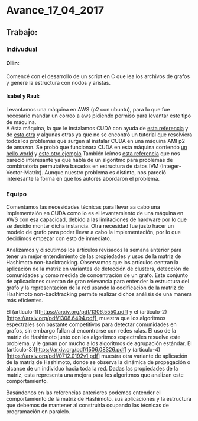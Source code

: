 # Avance_17_04_2017

## Trabajo:

### Indivudual

#### Ollin:
Comencé con el desarrollo de un script en C que lea los archivos de grafos y genere la estructura con nodos y aristas.


#### Isabel y Raul:  
Levantamos una máquina en AWS (p2 con ubuntu), para lo que fue necesario mandar un correo a aws pidiendo permiso para levantar este tipo de máquina.   
A ésta máquina, la que le instalamos CUDA con ayuda de [esta referencia](http://docs.aws.amazon.com/AWSEC2/latest/UserGuide/accelerated-computing-instances.html#install-nvidia-driver) y de [esta otra](http://docs.nvidia.com/cuda/cuda-installation-guide-linux/index.html#abstract) y algunas otras ya que no se encontró un tutorial que resolviera todos los problemas que surgen al instalar CUDA en una máquina AMI p2 de amazon. 
Se probó que funcionara CUDA en esta máquina corriendo [un hello world](hello_world.cu) y  [este otro ejemplo](producto.cu)
También leímos [esta referencia](LNCS-ICA3PP2016.pdf) que nos pareció interesante ya que habla de un algoritmo para problemas de combinatoria permutativa basados en estructura de datos IVM (Integer-Vector-Matrix). Aunque nuestro problema es distinto, nos pareció interesante la forma en que los autores abordaron el problema.  

### Equipo
Comentamos las necesidades técnicas para llevar aa cabo una implementaión en CUDA como lo es el levantamiento de una máquina en AWS con esa capacidad, debido a las limitaciones de hardware por lo que se decidió montar dicha instancia. Otra necesidad fue justo hacer un modelo de grafo para poder llevar a cabo la implementación, por lo que decidimos empezar con esto de inmediato.

Analizamos y discutimos los artículos revisados la semana anterior para tener un mejor entendimiento de las propiedades y usos de la matriz de Hashimoto non-backtracking. Observamos que los artículos centran la aplicación de la matriz en variantes de detección de clusters, detección de comunidades y como medida de concentración de un grafo. Este conjunto de aplicaciones cuentan de gran relevancia para entender la estructura del grafo y la representación de la red usando la codificación de la matriz de Hashimoto non-backtracking permite realizar dichos análisis de una manera más eficientes.

El (artículo-1)[https://arxiv.org/pdf/1306.5550.pdf] y el (artículo-2)[https://arxiv.org/pdf/1308.6494.pdf], muestra que los algoritmos espectrales son bastante competitivos para detectar comunidades en grafos, sin embargo fallan al encontrarse con redes ralas. El uso de la matriz de Hashimoto junto con los algoritmos espectrales resuelve este problema, y le ganan por mucho a los algoritmos de agrupación estándar.
El (artículo-3)[https://arxiv.org/pdf/1506.08326.pdf] y (artículo-4)[https://arxiv.org/pdf/0712.0192v1.pdf] muestra otra variante de aplicación de la matriz de Hashimoto, donde se observa la dinámica de propagación o alcance de un individuo hacia toda la red. Dadas las propiedades de la matriz, esta representa una mejora para los algoritmos que analizan este comportamiento.

Basándonos en las referencias anteriores podemos entender el comportamiento de la matriz de Hashimoto, sus aplicaciones y la estructura que debemos de mantener al construirla ocupando las técnicas de programación en paralelo.
